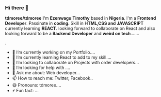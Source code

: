 ### Hi there 👋


**tdmoree/tdmoree** I'm **Ezenwagu Timothy** based in **Nigeria**. I'm a **Frontend Developer**. Passinate in **coding**. Skill in **HTML,CSS and JAVASCRIPT** currently learning **REACT**. looking forward to collaborate on React and also looking forward to be a **Backend Developer** and **weird on tech**.......
<!--is a ✨ _special_ ✨ repository because its **all about me** `README.md` (this file) appears on your GitHub profile-->.


- 🔭 I’m currently working on my Portfolio....
- 🌱 I’m currently learning React to add to my skill....
- 👯 I’m looking to collaborate on Projects with order developers...
- 🤔 I’m looking for help with ....
- 💬 Ask me about: Web developer...
- 📫 How to reach me: Twitter, Facebook..
- 😄 Pronouns: tdmoree....
- ⚡ Fun fact: ...
